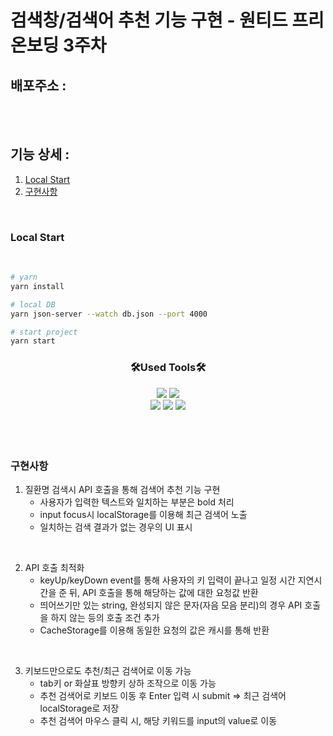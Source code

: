 # 검색창/검색어 추천 기능 구현 - 원티드 프리온보딩 3주차

## 배포주소 : 

</br></br>

## 기능 상세 : 

1. [Local Start](#local-start)
2. [구현사항](#구현사항)

</br>

### Local Start

<br>

```bash
# yarn
yarn install
```

```bash
# local DB
yarn json-server --watch db.json --port 4000
```

```bash
# start project
yarn start
```


<h3 align="center">🛠Used Tools🛠</h3>

<div align="center" >
    <img src="https://img.shields.io/badge/React-61DAFB?style=flat&logo=React&logoColor=white"/>
    <img src="https://img.shields.io/badge/TypeScript-3178C6?style=flat&logo=TypeScript&logoColor=white"/>

</div>
<div align="center">
    <img src="https://img.shields.io/badge/styled-components-DB7093?style=flat&logo=styled-components&logoColor=white"/>
    <img src="https://img.shields.io/badge/JsonServer-000000?style=flat&logo=JSON&logoColor=white"/>
    <img src="https://img.shields.io/badge/Vercel-000000?style=flat&logo=Vercel&logoColor=white"/>
</div>

<br>
<br>
<br>

### 구현사항

1. 질환명 검색시 API 호출을 통해 검색어 추천 기능 구현
   - 사용자가 입력한 텍스트와 일치하는 부분은 bold 처리
   - input focus시 localStorage를 이용해 최근 검색어 노출
   - 일치하는 검색 결과가 없는 경우의 UI 표시

</br>

2. API 호출 최적화
   - keyUp/keyDown event를 통해 사용자의 키 입력이 끝나고 일정 시간 지연시간을 준 뒤, API 호출을 통해 해당하는 값에 대한 요청값 반환
   - 띄어쓰기만 있는 string, 완성되지 않은 문자(자음 모음 분리)의 경우 API 호출을 하지 않는 등의 호출 조건 추가
   - CacheStorage를 이용해 동일한 요청의 값은 캐시를 통해 반환

</br>

3. 키보드만으로도 추천/최근 검색어로 이동 가능
   - tab키 or 화살표 방향키 상하 조작으로 이동 가능
   - 추천 검색어로 키보드 이동 후 Enter 입력 시 submit => 최근 검색어 localStorage로 저장
   - 추천 검색어 마우스 클릭 시, 해당 키워드를 input의 value로 이동

</br></br>
